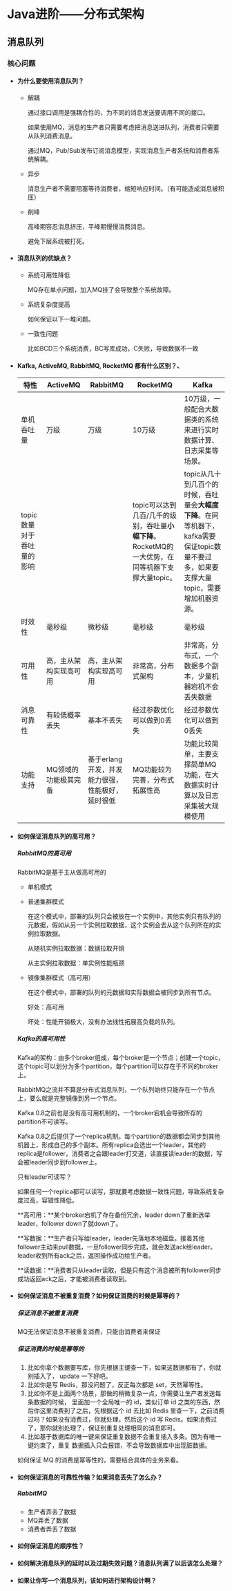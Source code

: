 # Java进阶——分布式架构

## 消息队列

### 核心问题

- #### 为什么要使用消息队列？

  - 解耦

    通过接口调用是强耦合性的，为不同的消息发送要调用不同的接口。

    如果使用MQ，消息的生产者只需要考虑把消息送进队列，消费者只需要从队列消费消息。

    通过MQ，Pub/Sub发布订阅消息模型，实现消息生产者系统和消费者系统解耦。

  - 异步

    消息生产者不需要阻塞等待消费者，缩短响应时间。（有可能造成消息被积压）

  - 削峰

    高峰期容忍消息挤压，平峰期慢慢消费消息。

    避免下层系统被打死。

- #### 消息队列的优缺点？

  - 系统可用性降低

    MQ存在单点问题，加入MQ挂了会导致整个系统故障。

  - 系统复杂度提高

    如何保证以下一堆问题。

  - 一致性问题

    比如BCD三个系统消费，BC写库成功，C失败，导致数据不一致

- #### Kafka, ActiveMQ, RabbitMQ, RocketMQ 都有什么区别？、

  | 特性                      | ActiveMQ               | RabbitMQ                                         | RocketMQ                                                     | Kafka                                                        |
  | ------------------------- | ---------------------- | ------------------------------------------------ | ------------------------------------------------------------ | ------------------------------------------------------------ |
  | 单机吞吐量                | 万级                   | 万级                                             | 10万级                                                       | 10万级，一般配合大数据类的系统来进行实时数据计算、日志采集等场景。 |
  | topic数量对于吞吐量的影响 |                        |                                                  | topic可以达到几百/几千的级别，吞吐量**小幅下降**。RocketMQ的一大优势，在同等机器下支撑大量topic。 | topic从几十到几百个的时候，吞吐量会**大幅度下降**。在同等机器下，kafka需要保证topic数量不要过多，如果要支撑大量topic，需要增加机器资源。 |
  | 时效性                    | 毫秒级                 | 微秒级                                           | 毫秒级                                                       | 毫秒级                                                       |
  | 可用性                    | 高，主从架构实现高可用 | 高，主从架构实现高可用                           | 非常高，分布式架构                                           | 非常高，分布式，一个数据多个副本，少量机器宕机不会丢失数据   |
  | 消息可靠性                | 有较低概率丢失         | 基本不丢失                                       | 经过参数优化可以做到0丢失                                    | 经过参数优化可以做到0丢失                                    |
  | 功能支持                  | MQ领域的功能极其完备   | 基于erlang开发，并发能力很强，性能极好，延时很低 | MQ功能较为完善，分布式拓展性高                               | 功能比较简单，主要支撑简单MQ功能，在大数据实时计算以及日志采集被大规模使用 |

- #### 如何保证消息队列的高可用？

  ##### RabbitMQ的高可用

  RabbitMQ是基于主从做高可用的

  - 单机模式

  - 普通集群模式

    在这个模式中，部署的队列只会被放在一个实例中，其他实例只有队列的元数据，假如从另一个实例拉取数据，这个实例会去从这个队列所在的实例拉取数据。

    从随机实例拉取数据：数据拉取开销

    从主实例拉取数据：单实例性能瓶颈

  - 镜像集群模式（高可用）

    在这个模式中，部署的队列的元数据和实际数据会被同步到所有节点。

    好处：高可用

    坏处：性能开销极大，没有办法线性拓展高负载的队列。

  ##### Kafka的高可用性

  Kafka的架构：由多个broker组成，每个broker是一个节点；创建一个topic，这个topic可以划分为多个partition，每个partition可以存在于不同的broker上。

  RabbitMQ之流并不算是分布式消息队列，一个队列始终只能存在一个节点上，要么就是完整镜像到另一个节点。

  Kafka 0.8之前也是没有高可用机制的，一个broker宕机会导致所存的partition不可读写。

  Kafka 0.8之后提供了一个replica机制。每个partition的数据都会同步到其他机器上，形成自己的多个副本。所有replica会选出一个leader，其他的replica是follower，消费者之会跟leader打交道，读直接读leader的数据，写会被leader同步到follower上。

  只有leader可读写？

  如果任何一个replica都可以读写，那就要考虑数据一致性问题，导致系统复杂度过高，容错性降低。

  **高可用：**某个broker宕机了存在备份冗余，leader down了重新选举leader，follower down了就down了。

  **写数据：**生产者只写给leader，leader先落地本地磁盘。接着其他follower主动来pull数据，一旦follower同步完成，就会发送ack给leader。leader收到所有ack之后，返回操作成功给生产者。

  **读数据：**消费者只从leader读取，但是只有这个消息被所有follower同步成功返回ack之后，才能被消费者读取到。

- #### 如何保证消息不被重复消费？如何保证消费的时候是幂等的？

  ##### 保证消息不被重复消费

  MQ无法保证消息不被重复消费，只能由消费者来保证

  ##### 保证消费的时候是幂等的

  1. 比如你拿个数据要写库，你先根据主键查一下，如果这数据都有了，你就别插入了， update 一下好吧。 
  2. 比如你是写 Redis，那没问题了，反正每次都是 set，天然幂等性。
  3.  比如你不是上面两个场景，那做的稍微复杂一点，你需要让生产者发送每条数据的时候， 里面加一个全局唯一的 id，类似订单 id 之类的东西，然后你这里消费到了之后，先根据这个 id 去比如 Redis 里查一下，之前消费过吗？如果没有消费过，你就处理，然后这个 id 写 Redis。如果消费过了，那你就别处理了，保证别重复处理相同的消息即可。
  4.  比如基于数据库的唯一键来保证重复数据不会重复插入多条。因为有唯一键约束了，重复 数据插入只会报错，不会导致数据库中出现脏数据。

  如何保证 MQ 的消费是幂等性的，需要结合具体的业务来看。

- #### 如何保证消息的可靠性传输？如果消息丢失了怎么办？

  ##### RabbitMQ

  - 生产者弄丢了数据
  - MQ弄丢了数据
  - 消费者弄丢了数据

- #### 如何保证消息的顺序性？

- #### 如何解决消息队列的延时以及过期失效问题？消息队列满了以后该怎么处理？

- #### 如果让你写一个消息队列，该如何进行架构设计啊？

